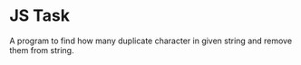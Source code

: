 # JS Task
 A program to find how many duplicate character in given string and  remove them from string.
